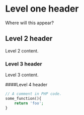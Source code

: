 # Level one header

Where will this appear?

## Level 2 header
Level 2 content.

### Level 3 header
Level 3 content.

####Level 4 header
```php
// A comment in PHP code.
some_function(){
    return 'foo';
}
```
